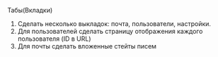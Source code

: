 Табы(Вкладки)

1. Сделать несколько выкладок: почта, пользователи, настройки.
2. Для пользователей сделать страницу отображения каждого пользователя (ID в URL)
3. Для почты сделать вложенные стейты писем